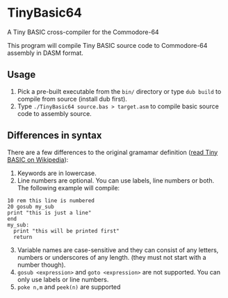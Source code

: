 # TinyBasic64
A Tiny BASIC cross-compiler for the Commodore-64 

This program will compile Tiny BASIC source code to Commodore-64 assembly in DASM format.

## Usage
1. Pick a pre-built executable from the `bin/` directory or type `dub build` to compile from source (install dub first).
2. Type `./TinyBasic64 source.bas > target.asm` to compile basic source code to assembly source.

## Differences in syntax
There are a few differences to the original gramamar definition ([read Tiny BASIC on Wikipedia](https://en.wikipedia.org/wiki/Tiny_BASIC)):
1. Keywords are in lowercase.
2. Line numbers are optional. You can use labels, line numbers or both. The following example will compile:
```
10 rem this line is numbered
20 gosub my_sub
print "this is just a line"
end
my_sub:
  print "this will be printed first"
  return
```
3. Variable names are case-sensitive and they can consist of any letters, numbers or underscores of any length. (they must not start with a number though).
4. `gosub <expression>` and `goto <expression>` are not supported. You can only use labels or line numbers.
5. `poke n,m` and `peek(n)` are supported
